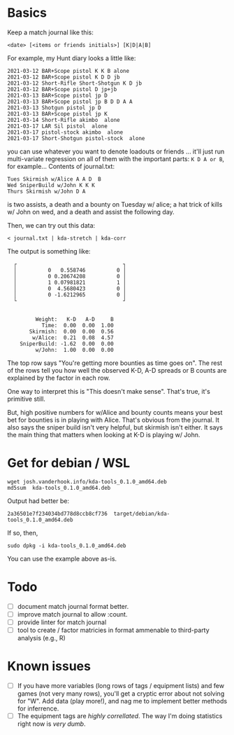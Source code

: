 # Basics

Keep a match journal like this:

```
<date> [<items or friends initials>] [K|D|A|B]
```

For example, my Hunt diary looks a little like:
```
2021-03-12 BAR+Scope pistol K K B alone
2021-03-12 BAR+Scope pistol K D D jb
2021-03-12 Short-Rifle Short-Shotgun K D jb
2021-03-12 BAR+Scope pistol D jp+jb
2021-03-13 BAR+Scope pistol jp D
2021-03-13 BAR+Scope pistol jp B D D A A
2021-03-13 Shotgun pistol jp D
2021-03-13 BAR+Scope pistol jp K
2021-03-14 Short-Rifle akimbo  alone
2021-03-17 LAR Sil pistol  alone
2021-03-17 pistol-stock akimbo  alone
2021-03-17 Short-Shotgun pistol-stock  alone
```

you can use whatever you want to denote loadouts or friends ... it'll just run multi-variate regression on all of them with the important parts: `K D A or B`, for example...
Contents of journal.txt:

```
Tues Skirmish w/Alice A A D  B
Wed SniperBuild w/John K K K 
Thurs Skirmish w/John D A
```

is two assists, a death and a bounty on Tuesday w/ alice;
a hat trick of kills w/ John on wed, and a death and assist the following day. 

Then, we can try out this data:

```
< journal.txt | kda-stretch | kda-corr
```

The output is something like:

```
  ┌                                  ┐
  │          0   0.558746          0 │
  │          0 0.20674208          0 │
  │          1 0.07981821          1 │
  │          0  4.5680423          0 │
  │          0 -1.6212965          0 │
  └                                  ┘


         Weight:   K-D   A-D     B
           Time:  0.00  0.00  1.00
       Skirmish:  0.00  0.00  0.56
        w/Alice:  0.21  0.08  4.57
    SniperBuild: -1.62  0.00  0.00
         w/John:  1.00  0.00  0.00
```

The top row says "You're getting more bounties as time goes on". The rest of the rows tell you how well the observed K-D, A-D spreads or B counts are explained by the factor in each row.

One way to interpret this is "This doesn't make sense". That's true, it's primitive still.

But, high positive numbers for w/Alice and bounty counts means your best bet for bounties is in playing with Alice. That's obvious from the journal. It also says the sniper build isn't very helpful, but skirmish isn't either. It says the main thing that matters when looking at K-D is playing w/ John. 

# Get for debian / WSL

```
wget josh.vanderhook.info/kda-tools_0.1.0_amd64.deb 
md5sum  kda-tools_0.1.0_amd64.deb
```
Output had better be:
```
2a36501e7f234034bd778d8ccb8cf736  target/debian/kda-tools_0.1.0_amd64.deb
```

If so, then, 

```
sudo dpkg -i kda-tools_0.1.0_amd64.deb
```

You can use the example above as-is. 

# Todo

- [ ] document match journal format better. 
- [ ] improve match journal to allow :count.
- [ ] provide linter for match journal
- [ ] tool to create / factor matricies in format ammenable to third-party analysis (e.g., R)

# Known issues

- [ ] If you have more variables (long rows of tags / equipment lists) and few games (not very many rows), you'll get a cryptic error about not solving for "W". Add data (play more!), and nag me to implement better methods for inferrence.
- [ ] The equipment tags are *highly correllated*. The way I'm doing statistics right now is *very dumb*.
